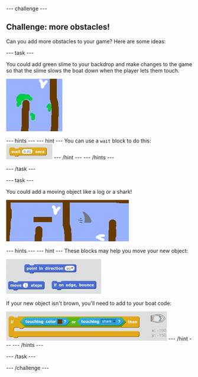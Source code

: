 --- challenge ---

## Challenge: more obstacles!
Can you add more obstacles to your game? Here are some ideas:

--- task ---

You could add green slime to your backdrop and make changes to the game so that the slime slows the boat down when the player lets them touch.

![screenshot](images/boat-algae.png)

--- hints ---
--- hint ---
You can use a `wait` block to do this:
![screenshot](images/boat-slime-blocks.png)
--- /hint ---
--- /hints ---

--- /task ---

--- task ---

You could add a moving object like a log or a shark!

![screenshot](images/boat-obstacles.png)

--- hints ---
--- hint ---
These blocks may help you move your new object:

![screenshot](images/boat-moving-blocks.png)

If your new object isn't brown, you'll need to add to your boat code:

![screenshot](images/boat-moving-blocks2.png)
--- /hint ---
--- /hints ---

--- /task ---

--- /challenge ---
